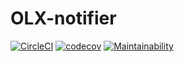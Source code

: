 # OLX-notifier
[![CircleCI](https://circleci.com/gh/Fiszcz/OLX-flats-notificator/tree/master.svg?style=svg)](https://circleci.com/gh/Fiszcz/OLX-flats-notificator/tree/master)
[![codecov](https://codecov.io/gh/Fiszcz/OLX-flats-notificator/branch/master/graph/badge.svg)](https://codecov.io/gh/Fiszcz/OLX-flats-notificator)
[![Maintainability](https://api.codeclimate.com/v1/badges/07d49e202276e9dfc2a6/maintainability)](https://codeclimate.com/github/Fiszcz/OLX-flats-notificator/maintainability)